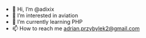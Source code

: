 - 👋 Hi, I’m @adixix
- 👀 I’m interested in aviation
- 🌱 I’m currently learning PHP
- 📫 How to reach me adrian.przybylek2@gmail.com

<!---
adixix/adixix is a ✨ special ✨ repository because its `README.md` (this file) appears on your GitHub profile.
You can click the Preview link to take a look at your changes.
--->
